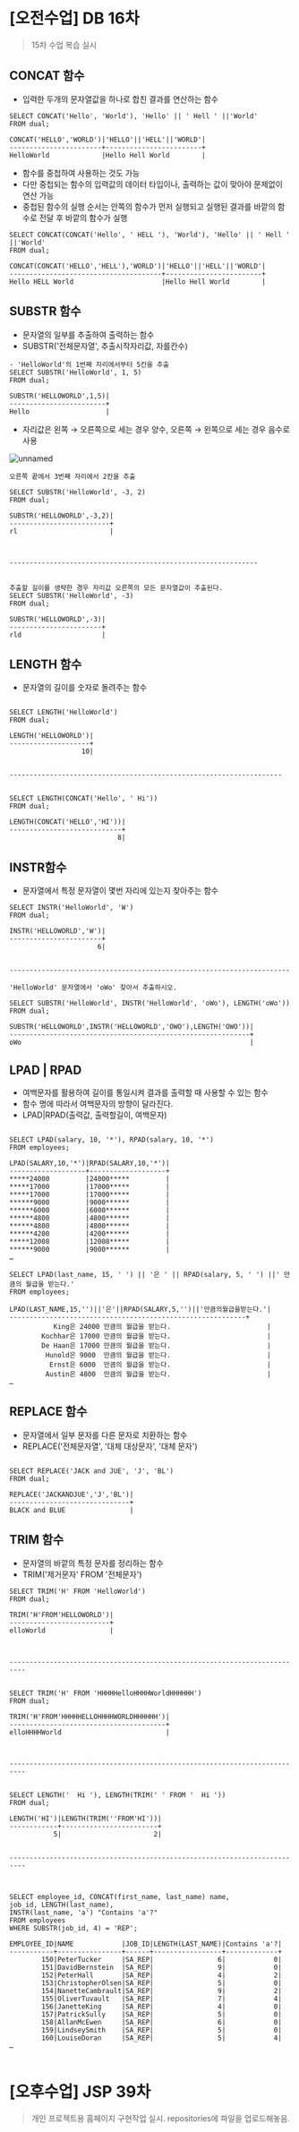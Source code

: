 # [오전수업] DB 16차
> 15차 수업 복습 실시

## CONCAT 함수
- 입력한 두개의 문자열값을 하나로 합친 결과를 연산하는 함수

```
SELECT CONCAT('Hello', 'World'), 'Hello' || ' Hell ' ||'World'
FROM dual;

CONCAT('HELLO','WORLD')|'HELLO'||'HELL'||'WORLD'|
-----------------------+------------------------+
HelloWorld             |Hello Hell World        |
```

- 함수를 중첩하여 사용하는 것도 가능
- 다만 중첩되는 함수의 입력값의 데이터 타입이나, 출력하는 값이 맞아야 문제없이 연산 가능
- 중첩된 함수의 실행 순서는 안쪽의 함수가 먼저 실행되고 실행된 결과를 바깥의 함수로 전달 후 바깥의 함수가 실행
```
SELECT CONCAT(CONCAT('Hello', ' HELL '), 'World'), 'Hello' || ' Hell ' ||'World'
FROM dual;

CONCAT(CONCAT('HELLO','HELL'),'WORLD')|'HELLO'||'HELL'||'WORLD'|
--------------------------------------+------------------------+
Hello HELL World                      |Hello Hell World        |
```

## SUBSTR 함수
- 문자열의 일부를 추출하여 출력하는 함수
- SUBSTR('전체문자열', 추출시작자리값, 자를칸수)

```
- 'HelloWorld'의 1번째 자리에서부터 5칸을 추출
SELECT SUBSTR('HelloWorld', 1, 5)
FROM dual;

SUBSTR('HELLOWORLD',1,5)|
------------------------+
Hello                   |

```

- 자리값은 왼쪽 → 오른쪽으로 세는 경우 양수, 오른쪽 → 왼쪽으로 세는 경우 음수로 사용

![unnamed](https://user-images.githubusercontent.com/95197594/161176836-a5d512cf-bcca-41ce-8cdb-99fb0935917f.png)


```
오른쪽 끝에서 3번째 자리에서 2칸을 추출

SELECT SUBSTR('HelloWorld', -3, 2)
FROM dual;

SUBSTR('HELLOWORLD',-3,2)|
-------------------------+
rl                       |



--------------------------------------------------------------


추출할 길이를 생략한 경우 자리값 오른쪽의 모든 문자열값이 추출된다.
SELECT SUBSTR('HelloWorld', -3)
FROM dual;

SUBSTR('HELLOWORLD',-3)|
-----------------------+
rld                    |

```

## LENGTH 함수
- 문자열의 길이를 숫자로 돌려주는 함수
```

SELECT LENGTH('HelloWorld')
FROM dual;

LENGTH('HELLOWORLD')|
--------------------+
                  10|


--------------------------------------------------------------------  


SELECT LENGTH(CONCAT('Hello', ' Hi'))
FROM dual;

LENGTH(CONCAT('HELLO','HI'))|
----------------------------+
                           8|

```

## INSTR함수
- 문자열에서 특정 문자열이 몇번 자리에 있는지 찾아주는 함수
```
SELECT INSTR('HelloWorld', 'W')
FROM dual;

INSTR('HELLOWORLD','W')|
-----------------------+
                      6|
                      
                      
----------------------------------------------------------------------

'HelloWorld' 문자열에서 'oWo' 찾아서 추출하시오.

SELECT SUBSTR('HelloWorld', INSTR('HelloWorld', 'oWo'), LENGTH('oWo'))
FROM dual;

SUBSTR('HELLOWORLD',INSTR('HELLOWORLD','OWO'),LENGTH('OWO'))|
------------------------------------------------------------+
oWo                                                         |

```

## LPAD | RPAD
- 여백문자를 활용하여 길이를 통일시켜 결과를 출력할 때 사용할 수 있는 함수
- 함수 명에 따라서 여백문자의 방향이 달라진다.
- LPAD|RPAD(출력값, 출력할길이, 여백문자)
```

SELECT LPAD(salary, 10, '*'), RPAD(salary, 10, '*')
FROM employees;

LPAD(SALARY,10,'*')|RPAD(SALARY,10,'*')|
-------------------+-------------------+
*****24000         |24000*****         |
*****17000         |17000*****         |
*****17000         |17000*****         |
******9000         |9000******         |
******6000         |6000******         |
******4800         |4800******         |
******4800         |4800******         |
******4200         |4200******         |
*****12008         |12008*****         |
******9000         |9000******         |
…

SELECT LPAD(last_name, 15, ' ') || '은 ' || RPAD(salary, 5, ' ') ||' 만큼의 월급을 받는다.'
FROM employees;

LPAD(LAST_NAME,15,'')||'은'||RPAD(SALARY,5,'')||'만큼의월급을받는다.'|
-----------------------------------------------------------+
           King은 24000 만큼의 월급을 받는다.                        |
        Kochhar은 17000 만큼의 월급을 받는다.                        |
        De Haan은 17000 만큼의 월급을 받는다.                        |
         Hunold은 9000  만큼의 월급을 받는다.                        |
          Ernst은 6000  만큼의 월급을 받는다.                        |
         Austin은 4800  만큼의 월급을 받는다.                        |
…
```

## REPLACE 함수
- 문자열에서 일부 문자를 다른 문자로 치환하는 함수
- REPLACE('전체문자열', '대체 대상문자', '대체 문자')
```

SELECT REPLACE('JACK and JUE', 'J', 'BL')
FROM dual;

REPLACE('JACKANDJUE','J','BL')|
------------------------------+
BLACK and BLUE                |
```

## TRIM 함수
- 문자열의 바깥의 특정 문자를 정리하는 함수
- TRIM('제거문자' FROM '전체문자')


```
SELECT TRIM('H' FROM 'HelloWorld')
FROM dual;

TRIM('H'FROM'HELLOWORLD')|
-------------------------+
elloWorld                |



-------------------------------------------------------------------------- 


SELECT TRIM('H' FROM 'HHHHHelloHHHHWorldHHHHHH')
FROM dual;

TRIM('H'FROM'HHHHHELLOHHHHWORLDHHHHHH')|
---------------------------------------+
elloHHHHWorld                          |



-------------------------------------------------------------------------- 


SELECT LENGTH('  Hi '), LENGTH(TRIM(' ' FROM '  Hi '))
FROM dual;

LENGTH('HI')|LENGTH(TRIM(''FROM'HI'))|
------------+------------------------+
           5|                       2|
           
 
-------------------------------------------------------------------------- 


           
SELECT employee_id, CONCAT(first_name, last_name) name,
job_id, LENGTH(last_name), 
INSTR(last_name, 'a') "Contains 'a'?"
FROM employees
WHERE SUBSTR(job_id, 4) = 'REP';

EMPLOYEE_ID|NAME            |JOB_ID|LENGTH(LAST_NAME)|Contains 'a'?|
-----------+----------------+------+-----------------+-------------+
        150|PeterTucker     |SA_REP|                6|            0|
        151|DavidBernstein  |SA_REP|                9|            0|
        152|PeterHall       |SA_REP|                4|            2|
        153|ChristopherOlsen|SA_REP|                5|            0|
        154|NanetteCambrault|SA_REP|                9|            2|
        155|OliverTuvault   |SA_REP|                7|            4|
        156|JanetteKing     |SA_REP|                4|            0|
        157|PatrickSully    |SA_REP|                5|            0|
        158|AllanMcEwen     |SA_REP|                6|            0|
        159|LindseySmith    |SA_REP|                5|            0|
        160|LouiseDoran     |SA_REP|                5|            4|
…
           
```

# [오후수업] JSP 39차
> 개인 프로젝트용 홈페이지 구현작업 실시. repositories에 파일을 업로드해놓음.
